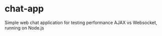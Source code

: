 # chat-app
Simple web chat application for testing performance AJAX vs Websocket, running on Node.js

